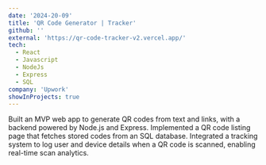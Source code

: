 ```yaml
---
date: '2024-20-09'
title: 'QR Code Generator | Tracker'
github: ''
external: 'https://qr-code-tracker-v2.vercel.app/'
tech:
  - React
  - Javascript
  - NodeJs
  - Express
  - SQL
company: 'Upwork'
showInProjects: true
---
```


Built an MVP web app to generate QR codes from text and links, with a backend powered by Node.js and Express. Implemented a QR code listing page that fetches stored codes from an SQL database. Integrated a tracking system to log user and device details when a QR code is scanned, enabling real-time scan analytics.
